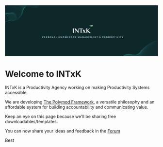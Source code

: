 ![INTxK Github](/banner.png)

# Welcome to INTxK

INTxK is a Productivity Agency working on making Productivity Systems accessible.

We are developing [The Polymod Framework](https://thepolymodframework.carrd.co), a versatile philosophy and an affordable system for building accountability and communicating value.

Keep an eye on this page because we'll be sharing free downloadables/templates.

You can now share your ideas and feedback in the [Forum](https://github.com/INTxK/Forum/issues)

Best
